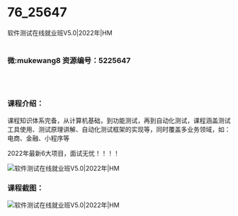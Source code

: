 # 76_25647
软件测试在线就业班V5.0|2022年|HM
<br/></br>
<h3>微:mukewang8 资源编号：5225647</h3>
<br/></br>
<h3>课程介绍：</h3>
<p>课程知识体系完备，从计算机基础，到功能测试，再到自动化测试，课程涵盖测试工具使用、测试原理讲解、自动化测试框架的实现等，同时覆盖多业务领域，如：电商、金融、小程序等</p>
<p>2022年最新6大项目，面试无忧！！！！</p>
<p><img src="https://www.ko996.com/wp-content/uploads/img/2022/08/1-13-300x206.png" alt="软件测试在线就业班V5.0|2022年|HM"></p>
<div class="info-desc">
<h3>课程截图：</h3>
<p><img src="https://www.ko996.com/wp-content/uploads/img/2022/08/2-13.png" alt="软件测试在线就业班V5.0|2022年|HM"></p>


			
</div>

